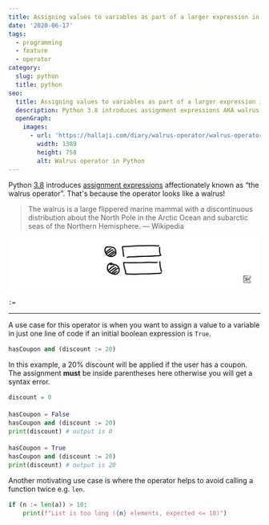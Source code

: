 ```yaml
---
title: Assigning values to variables as part of a larger expression in Python 3.8
date: '2020-06-17'
tags:
  - programming
  - feature
  - operator
category:
  slug: python
  title: python
seo:
  title: Assigning values to variables as part of a larger expression in Python 3.8
  description: Python 3.8 introduces assignment expressions AKA walrus operator
  openGraph:
    images:
      - url: 'https://hallaji.com/diary/walrus-operator/walrus-operator.jpg'
        width: 1389 
        height: 758
        alt: Walrus operator in Python
---
```


[python-3.8]: https://docs.python.org/3/whatsnew/3.8.html
[assignment-expressions]: https://docs.python.org/3/whatsnew/3.8.html#assignment-expressions
[walrus]: /diary/walrus-operator/walrus-operator.svg

Python [3.8][python-3.8] introduces [assignment expressions][assignment-expressions] affectionately known as “the
walrus operator”. That's because the operator looks like a walrus!

> The walrus is a large flippered marine mammal with a discontinuous distribution about the North Pole in the Arctic
Ocean and subarctic seas of the Northern Hemisphere. — Wikipedia

![Walrus operator in Python][walrus]

`:=`

---

A use case for this operator is when you want to assign a value to a variable in just one line of code if an initial
boolean expression is `True`.

```python
hasCoupon and (discount := 20)
```

In this example, a 20% discount will be applied if the user has a coupon. The assignment **must** be inside
parentheses here otherwise you will get a syntax error.

```python
discount = 0

hasCoupon = False
hasCoupon and (discount := 20)
print(discount) # output is 0

hasCoupon = True
hasCoupon and (discount := 20)
print(discount) # output is 20
```

Another motivating use case is where the operator helps to avoid calling a function twice e.g. `len`.

```python
if (n := len(a)) > 10:
    print(f"List is too long ({n} elements, expected <= 10)")
```
